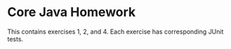 # Core Java Homework

This contains exercises 1, 2, and 4. Each exercise has corresponding JUnit tests.